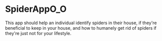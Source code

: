 # SpiderAppO_O
This app should help an individual identify spiders in their house, if they're beneficial to keep in your house, and how to humanely get rid of spiders if they're just not for your lifestyle.
